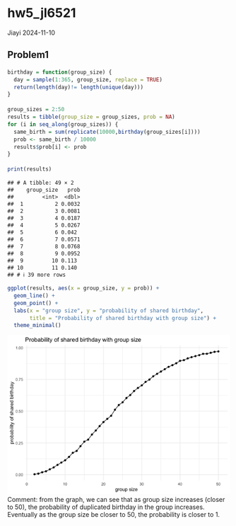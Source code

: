 hw5_jl6521
================
Jiayi
2024-11-10

## Problem1

``` r
birthday = function(group_size) {
  day = sample(1:365, group_size, replace = TRUE)
  return(length(day)!= length(unique(day)))
}

group_sizes = 2:50
results = tibble(group_size = group_sizes, prob = NA)
for (i in seq_along(group_sizes)) {
  same_birth = sum(replicate(10000,birthday(group_sizes[i])))
  prob <- same_birth / 10000
  results$prob[i] <- prob
}

print(results)
```

    ## # A tibble: 49 × 2
    ##    group_size   prob
    ##         <int>  <dbl>
    ##  1          2 0.0032
    ##  2          3 0.0081
    ##  3          4 0.0187
    ##  4          5 0.0267
    ##  5          6 0.042 
    ##  6          7 0.0571
    ##  7          8 0.0768
    ##  8          9 0.0952
    ##  9         10 0.113 
    ## 10         11 0.140 
    ## # ℹ 39 more rows

``` r
ggplot(results, aes(x = group_size, y = prob)) +
  geom_line() +
  geom_point() +
  labs(x = "group size", y = "probability of shared birthday",
       title = "Probability of shared birthday with group size") +
  theme_minimal()
```

![](hw5_jl6521_files/figure-gfm/birthday%20problem-1.png)<!-- -->
Comment: from the graph, we can see that as group size increases (closer
to 50), the probability of duplicated birthday in the group increases.
Eventually as the group size be closer to 50, the probability is closer
to 1.

